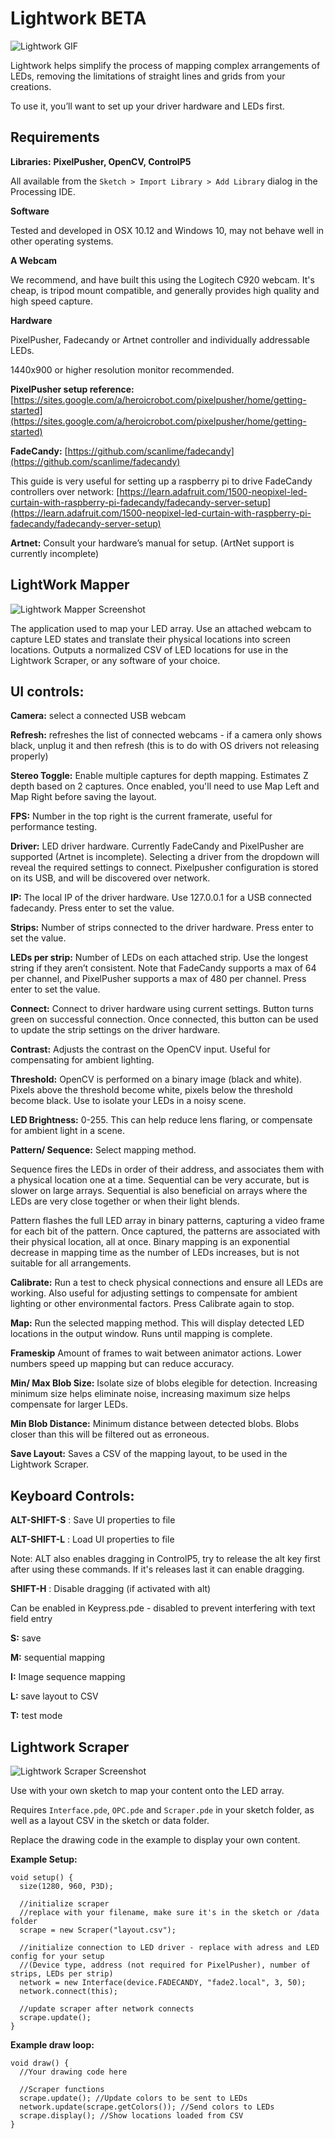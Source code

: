 # Lightwork BETA

![Lightwork GIF](https://media.giphy.com/media/l49JQlaE3VGtHAM1i/giphy.gif)

Lightwork helps simplify the process of mapping complex arrangements of LEDs, removing the limitations of straight lines and grids from your creations.

To use it, you’ll want to set up your driver hardware and LEDs first.


Requirements
--------------

**Libraries:**
**PixelPusher, OpenCV, ControlP5**

All available from the `Sketch > Import Library > Add Library` dialog in the Processing IDE.

**Software**

Tested and developed in OSX 10.12 and Windows 10, may not behave well in other operating systems.

**A Webcam**

We recommend, and have built this using the Logitech C920 webcam. It's cheap, is tripod mount compatible, and generally provides high quality and high speed capture.

**Hardware**

PixelPusher, Fadecandy or Artnet controller and individually addressable LEDs.

1440x900 or higher resolution monitor recommended.

**PixelPusher setup reference:**
[https://sites.google.com/a/heroicrobot.com/pixelpusher/home/getting-started](https://sites.google.com/a/heroicrobot.com/pixelpusher/home/getting-started)

**FadeCandy:**
[https://github.com/scanlime/fadecandy](https://github.com/scanlime/fadecandy)

This guide is very useful for setting up a raspberry pi to drive FadeCandy controllers over network:
[https://learn.adafruit.com/1500-neopixel-led-curtain-with-raspberry-pi-fadecandy/fadecandy-server-setup](https://learn.adafruit.com/1500-neopixel-led-curtain-with-raspberry-pi-fadecandy/fadecandy-server-setup)

**Artnet:**
Consult your hardware’s manual for setup. (ArtNet support is currently incomplete)


LightWork Mapper
--------------

![Lightwork Mapper Screenshot](https://raw.github.com/PWRFLcreative/Lightwork/master/doc/images/LightworkUI_BETA.png)

The application used to map your LED array. Use an attached webcam to capture LED states and translate their physical locations into screen locations. Outputs a normalized CSV of LED locations for use in the Lightwork Scraper, or any software of your choice.

UI controls:
--------------

**Camera:** select a connected USB webcam

**Refresh:** refreshes the list of connected webcams  - if a camera only shows black, unplug it and then refresh (this is to do with OS drivers not releasing properly)

**Stereo Toggle:** Enable multiple captures for depth mapping. Estimates Z depth based on 2 captures. Once enabled, you'll need to use Map Left and Map Right before saving the layout.

**FPS:** Number in the top right is the current framerate, useful for performance testing.

**Driver:** LED driver hardware. Currently FadeCandy and PixelPusher are supported (Artnet is incomplete). Selecting a driver from the dropdown will reveal the required settings to connect. Pixelpusher configuration is stored on its USB, and will be discovered over network.

**IP:** The local IP of the driver hardware. Use 127.0.0.1 for a USB connected fadecandy. Press enter to set the value.

**Strips:** Number of strips connected to the driver hardware. Press enter to set the value.

**LEDs per strip:** Number of LEDs on each attached strip. Use the longest string if they aren’t consistent. Note that FadeCandy supports a max of 64 per channel, and PixelPusher supports a max of 480 per channel. Press enter to set the value.

**Connect:** Connect to driver hardware using current settings. Button turns green on successful connection. Once connected, this button can be used to update the strip settings on the driver hardware.

**Contrast:** Adjusts the contrast on the OpenCV input. Useful for compensating for ambient lighting.

**Threshold:** OpenCV is performed on a binary image (black and white). Pixels above the threshold become white, pixels below the threshold become black. Use to isolate your LEDs in a noisy scene.

**LED Brightness:** 0-255. This can help reduce lens flaring, or compensate for ambient light in a scene.

**Pattern/ Sequence:** Select mapping method.

Sequence fires the LEDs in order of their address, and associates them with a physical location one at a time. Sequential can be very accurate, but is slower on large arrays. Sequential is also beneficial on arrays where the LEDs are very close together or when their light blends.

Pattern flashes the full LED array in binary patterns, capturing a video frame for each bit of the pattern. Once captured, the patterns are associated with their physical location, all at once. Binary mapping is an exponential decrease in mapping time as the number of LEDs increases, but is not suitable for all arrangements.

**Calibrate:** Run a test to check physical connections and ensure all LEDs are working. Also useful for adjusting settings to compensate for ambient lighting or other environmental factors. Press Calibrate again to stop.

**Map:** Run the selected mapping method. This will display detected LED locations in the output window. Runs until mapping is complete.

**Frameskip** Amount of frames to wait between animator actions. Lower numbers speed up mapping but can reduce accuracy.

**Min/ Max Blob Size:** Isolate size of blobs elegible for detection. Increasing minimum size helps eliminate noise, increasing maximum size helps compensate for larger LEDs.

**Min Blob Distance:** Minimum distance between detected blobs. Blobs closer than this will be filtered out as erroneous.

**Save Layout:** Saves a CSV of the mapping layout, to be used in the Lightwork Scraper.


Keyboard Controls:
--------------

**ALT-SHIFT-S** : Save UI properties to file

**ALT-SHIFT-L** : Load UI properties to file

Note: ALT also enables dragging in ControlP5, try to release the alt key first after using these commands. If it's releases last it can enable dragging.

**SHIFT-H** : Disable dragging (if activated with alt)



Can be enabled in Keypress.pde - disabled to prevent interfering with text field entry

**S:** save

**M:** sequential mapping

**I:** Image sequence mapping

**L:** save layout to CSV

**T:** test mode


## Lightwork Scraper

![Lightwork Scraper Screenshot](https://raw.github.com/PWRFLcreative/Lightwork/master/doc/images/LightworkScraper.png)

Use with your own sketch to map your content onto the LED array.

Requires `Interface.pde`, `OPC.pde` and `Scraper.pde` in your sketch folder, as well as a layout CSV in the sketch or data folder.

Replace the drawing code in the example to display your own content.


**Example Setup:**
```
void setup() {
  size(1280, 960, P3D);

  //initialize scraper
  //replace with your filename, make sure it's in the sketch or /data folder
  scrape = new Scraper("layout.csv");

  //initialize connection to LED driver - replace with adress and LED config for your setup
  //(Device type, address (not required for PixelPusher), number of strips, LEDs per strip)
  network = new Interface(device.FADECANDY, "fade2.local", 3, 50);
  network.connect(this);

  //update scraper after network connects
  scrape.update();
}
```

**Example draw loop:**
```
void draw() {
  //Your drawing code here

  //Scraper functions
  scrape.update(); //Update colors to be sent to LEDs
  network.update(scrape.getColors()); //Send colors to LEDs
  scrape.display(); //Show locations loaded from CSV
}
```


